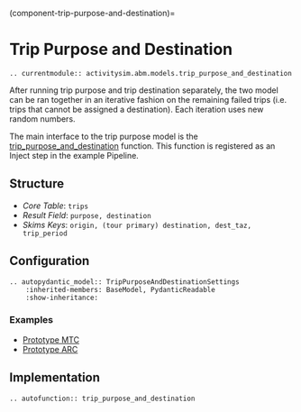 (component-trip-purpose-and-destination)=
# Trip Purpose and Destination

```{eval-rst}
.. currentmodule:: activitysim.abm.models.trip_purpose_and_destination
```

After running trip purpose and trip destination separately, the two model can be ran together in an iterative fashion on
the remaining failed trips (i.e. trips that cannot be assigned a destination).  Each iteration uses new random numbers.

The main interface to the trip purpose model is the
[trip_purpose_and_destination](activitysim.abm.models.trip_purpose_and_destination.trip_purpose_and_destination)
function.  This function is registered as an Inject step in the example Pipeline.


## Structure


- *Core Table*: `trips`
- *Result Field*: `purpose, destination`
- *Skims Keys*: `origin, (tour primary) destination, dest_taz, trip_period`

## Configuration

```{eval-rst}
.. autopydantic_model:: TripPurposeAndDestinationSettings
    :inherited-members: BaseModel, PydanticReadable
    :show-inheritance:
```

### Examples

- [Prototype MTC](https://github.com/ActivitySim/activitysim/blob/main/activitysim/examples/prototype_mtc/configs/trip_purpose_and_destination.yaml)
- [Prototype ARC](https://github.com/ActivitySim/activitysim/blob/main/activitysim/examples/prototype_arc/configs/trip_purpose_and_destination.yaml)


## Implementation

```{eval-rst}
.. autofunction:: trip_purpose_and_destination
```
